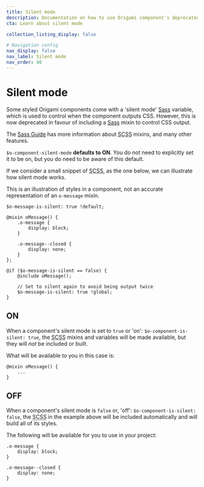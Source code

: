 ```yaml
---
title: Silent mode
description: Documentation on how to use Origami component's deprecated 'silent mode'. This allows you to control the CSS output of a component.
cta: Learn about silent mode

collection_listing_display: false

# Navigation config
nav_display: false
nav_label: Silent mode
nav_order: 40
---
```


# Silent mode

Some styled Origami components come with a 'silent mode' [Sass](https://sass-lang.com/) variable, which is used to control when the component outputs CSS. However, this is now deprecated in favour of including a [Sass](https://sass-lang.com/) mixin to control CSS output.

<aside>The <a href="https://sass-lang.com/guide">Sass Guide</a> has more information about <abbr title="Sassy Cascading Style Sheets">SCSS</abbr> mixins, and many other features.</aside>

`$o-component-silent-mode` **defaults to ON**. You do not need to explicitly set it to be on, but you do need to be aware of this default.

If we consider a small snippet of <abbr title="Sassy Cascading Style Sheets">SCSS</abbr>, as the one below, we can illustrate how silent mode works.
<aside>This is an illustration of styles in a component, not an accurate representation of an <code>o-message</code> mixin.</aside>

<pre><code class="o-syntax-highlight--scss">$o-message-is-silent: true !default;

@mixin oMessage() {
	.o-message {
		display: block;
	}

	.o-message--closed {
		display: none;
	}
};

@if ($o-message-is-silent == false) {
	@include oMessage();

	// Set to silent again to avoid being output twice
	$o-message-is-silent: true !global;
}</code></pre>

## ON

When a component's silent mode is set to `true` or 'on': `$o-component-is-silent: true`, the <abbr title="Sassy Cascading Style Sheets">SCSS</abbr> mixins and variables will be made available, but they will _not_ be included or built.

What will be available to you in this case is:


<pre><code class="o-syntax-highlight--scss">@mixin oMessage() {
	...
}</code></pre>

## OFF
When a component's silent mode is `false` or, 'off': `$o-component-is-silent: false`, the <abbr title="Sassy Cascading Style Sheets">SCSS</abbr> in the example above will be included automatically and will build all of its styles.

The following will be available for you to use in your project:

<pre><code class="o-syntax-highlight--scss">.o-message {
	display: block;
}

.o-message--closed {
	display: none;
}</code></pre>
